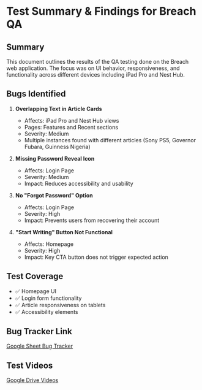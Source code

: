 # Test Summary & Findings for Breach QA

## Summary
This document outlines the results of the QA testing done on the Breach web application. The focus was on UI behavior, responsiveness, and functionality across different devices including iPad Pro and Nest Hub.

## Bugs Identified
1. **Overlapping Text in Article Cards**
   - Affects: iPad Pro and Nest Hub views
   - Pages: Features and Recent sections
   - Severity: Medium
   - Multiple instances found with different articles (Sony PS5, Governor Fubara, Guinness Nigeria)

2. **Missing Password Reveal Icon**
   - Affects: Login Page
   - Severity: Medium
   - Impact: Reduces accessibility and usability

3. **No "Forgot Password" Option**
   - Affects: Login Page
   - Severity: High
   - Impact: Prevents users from recovering their account

4. **"Start Writing" Button Not Functional**
   - Affects: Homepage
   - Severity: High
   - Impact: Key CTA button does not trigger expected action

## Test Coverage
- ✅ Homepage UI
- ✅ Login form functionality
- ✅ Article responsiveness on tablets
- ✅ Accessibility elements

## Bug Tracker Link
[Google Sheet Bug Tracker](https://docs.google.com/spreadsheets/d/1l1jmifTUNmgC5C4kexmwo_l7xwchIpFITFtJj3GiEVU/edit?gid=0#gid=0)

## Test Videos
[Google Drive Videos](https://www.postman.com/martian-moon-404630/workspace/mvm-task/ws-raw-request/6815d801e873d5d4f5e90786?action=share&creator=29702272&ctx=documentation)

